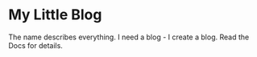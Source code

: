 # My Little Blog

The name describes everything.
I need a blog - I create a blog.
Read the Docs for details.
